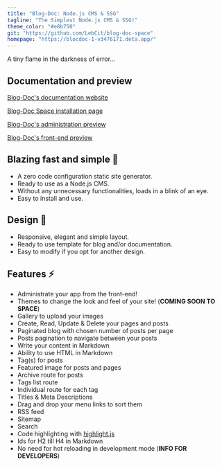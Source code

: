 ```yaml
---
title: "Blog-Doc: Node.js CMS & SSG"
tagline: "The Simplest Node.js CMS & SSG!"
theme_color: "#e8b750"
git: "https://github.com/LebCit/blog-doc-space"
homepage: "https://blocdoc-1-v3476171.deta.app/"
---
```


A tiny flame in the darkness of error...

## Documentation and preview

[Blog-Doc's documentation website](https://blog-doc.pages.dev/)

[Blog-Doc Space installation page](https://blog-doc.pages.dev/docs/install-blog-doc-on-space/)

[Blog-Doc's administration preview](https://blog-doc.pages.dev/docs/admin-interface-of-blog-doc/)

[Blog-Doc's front-end preview](https://blog-doc.pages.dev/docs/blog-doc-front-end-preview/)

## Blazing fast and simple 🚀

-   A zero code configuration static site generator.
-   Ready to use as a Node.js CMS.
-   Without any unnecessary functionalities, loads in a blink of an eye.
-   Easy to install and use.

## Design 🎨

-   Responsive, elegant and simple layout.
-   Ready to use template for blog and/or documentation.
-   Easy to modify if you opt for another design.

## Features ⚡

-   Administrate your app from the front-end!
-   Themes to change the look and feel of your site! (**COMING SOON TO SPACE**)
-   Gallery to upload your images
-   Create, Read, Update & Delete your pages and posts
-   Paginated blog with chosen number of posts per page
-   Posts pagination to navigate between your posts
-   Write your content in Markdown
-   Ability to use HTML in Markdown
-   Tag(s) for posts
-   Featured image for posts and pages
-   Archive route for posts
-   Tags list route
-   Individual route for each tag
-   Titles & Meta Descriptions
-   Drag and drop your menu links to sort them
-   RSS feed
-   Sitemap
-   Search
-   Code highlighting with [highlight.js](https://highlightjs.org/)
-   Ids for H2 till H4 in Markdown
-   No need for hot reloading in development mode (**INFO FOR DEVELOPERS**)
